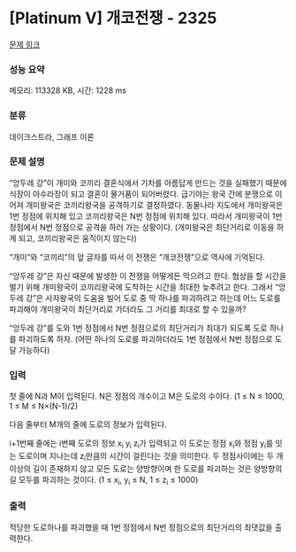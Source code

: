 # [Platinum V] 개코전쟁 - 2325 

[문제 링크](https://www.acmicpc.net/problem/2325) 

### 성능 요약

메모리: 113328 KB, 시간: 1228 ms

### 분류

데이크스트라, 그래프 이론

### 문제 설명

<p>“앙두레 강”이 개미와 코끼리 결혼식에서 기차를 아름답게 만드는 것을 실패했기 때문에 식장이 아수라장이 되고 결혼이 물거품이 되어버렸다. 급기야는 왕국 간에 분쟁으로 이어져 개미왕국은 코끼리왕국을 공격하기로 결정하였다. 동물나라 지도에서 개미왕국은 1번 정점에 위치해 있고 코끼리왕국은 N번 정점에 위치해 있다. 따라서 개미왕국이 1번 정점에서 N번 정점으로 공격을 하러 가는 상황이다. (개미왕국은 최단거리로 이동을 하게 되고, 코끼리왕국은 움직이지 않는다)</p>

<p>“개미”와 “코끼리”의 앞 글자를 따서 이 전쟁은 “개코전쟁”으로 역사에 기억된다.</p>

<p>“앙두레 강”은 자신 때문에 발생한 이 전쟁을 어떻게든 막으려고 한다. 협상을 할 시간을 벌기 위해 개미왕국이 코끼리왕국에 도착하는 시간을 최대한 늦추려고 한다. 그래서 “앙두레 강”은 사자왕국의 도움을 빌어 도로 중 딱 하나를 파괴하려고 하는데 어느 도로를 파괴해야 개미왕국이 최단거리로 가더라도 그 거리를 최대로 할 수 있을까?</p>

<p>“앙두레 강”를 도와 1번 정점에서 N번 정점으로의 최단거리가 최대가 되도록 도로 하나를 파괴하도록 하자. (어떤 하나의 도로를 파괴하더라도 1번 정점에서 N번 정점으로 도달 가능하다)</p>

### 입력 

 <p>첫 줄에 N과 M이 입력된다. N은 정점의 개수이고 M은 도로의 수이다. (1 ≤ N ≤ 1000, 1 ≤ M ≤ N×(N-1)/2)</p>

<p>다음 줄부터 M개의 줄에 도로의 정보가 입력된다.</p>

<p>i+1번째 줄에는 i번째 도로의 정보 x<sub>i</sub> y<sub>i</sub> z<sub>i</sub>가 입력되고 이 도로는 정점 x<sub>i</sub>와 정점 y<sub>i</sub>를 잇는 도로이며 지나는데 z<sub>i</sub>만큼의 시간이 걸린다는 것을 의미한다. 두 정점사이에는 두 개 이상의 길이 존재하지 않고 모든 도로는 양방향이며 한 도로를 파괴하는 것은 양방향의 길 모두를 파괴하는 것이다. (1 ≤ x<sub>i</sub>, y<sub>i</sub> ≤ N, 1 ≤ z<sub>i</sub> ≤ 1000)</p>

### 출력 

 <p>적당한 도로하나를 파괴했을 때 1번 정점에서 N번 정점으로의 최단거리의 최댓값을 출력한다.</p>

